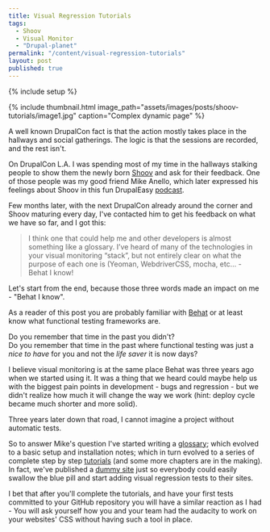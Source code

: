 ```yaml
---
title: Visual Regression Tutorials
tags:
  - Shoov
  - Visual Monitor
  - "Drupal-planet"
permalink: "/content/visual-regression-tutorials"
layout: post
published: true
---
```


{% include setup %}

{% include thumbnail.html  image_path="assets/images/posts/shoov-tutorials/image1.jpg" caption="Complex dynamic page" %}

A well known DrupalCon fact is that the action mostly takes place in the hallways and social gatherings. The logic is that the sessions are recorded, and the rest isn't.

On DrupalCon L.A. I was spending most of my time in the hallways stalking people to show them the newly born [Shoov](http://shoov.io/) and ask for their feedback. One of those people was my good friend Mike Anello, which later expressed his feelings about Shoov in this fun DrupalEasy [podcast](http://drupaleasy.com/podcast/2015/05/drupaleasy-podcast-153-drupalcon-los-angeles-day-2-recap).

Few months later, with the next DrupalCon already around the corner and Shoov maturing every day, I've contacted him to get his feedback on what we have so far, and I got this:

> I think one that could help me and other developers is almost something like a glossary. I’ve heard of many of the technologies in your visual monitoring “stack”, but not entirely clear on what the purpose of each one is (Yeoman, WebdriverCSS, mocha, etc… - Behat I know!

Let's start from the end, because those three words made an impact on me - "Behat I know".

As a reader of this post you are probably familiar with [Behat](http://docs.behat.org/en/v3.0/) or at least know what functional testing frameworks are.

Do you remember that time in the past you didn't?  
Do you remember that time in the past where functional testing was just a _nice to have_ for you and not the _life saver_ it is now days?  

<!-- more -->

I believe visual monitoring is at the same place Behat was three years ago when we started using it. It was a thing that we heard could maybe help us with the biggest pain points in development - bugs and regression - but we didn't realize how much it will change the way we work (hint: deploy cycle became much shorter and more solid).

Three years later down that road, I cannot imagine a project without automatic tests.

So to answer Mike's question I've started writing a [glossary](http://shoov.io/glossary/); which evolved to a basic setup and installation notes; which in turn evolved to a series of complete step by step [tutorials](http://shoov.io/tutorials/lesson1-install/) (and some more chapters are in the making). In fact, we've published a [dummy site](http://pages.shoov.io/dynamic-page/) just so everybody could easily swallow the blue pill and start adding visual regression tests to their sites.

I bet that after you'll complete the tutorials, and have your first tests committed to your GitHub repository you will have a similar reaction as I had - You will ask yourself how you and your team had the audacity to work on your websites' CSS without having such a tool in place.
